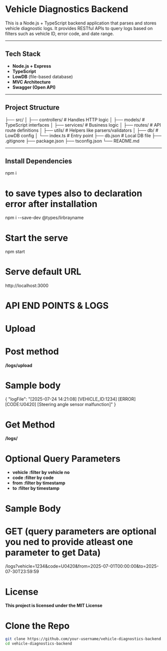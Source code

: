 # Vehicle Diagnostics Backend

This is a Node.js + TypeScript backend application that parses and stores vehicle diagnostic logs. It provides RESTful APIs to query logs based on filters such as vehicle ID, error code, and date range.

---

## Tech Stack

- **Node.js + Express**
- **TypeScript**
- **LowDB** (file-based database)
- **MVC Architecture**
- **Swagger (Open API)**

---

## Project Structure

├── src/
│ ├── controllers/ # Handles HTTP logic
│ ├── models/ # TypeScript interfaces
│ ├── services/ # Business logic
│ ├── routes/ # API route definitions
│ ├── utils/ # Helpers like parsers/validators
│ ├── db/ # LowDB config
│ └── index.ts # Entry point
├── db.json # Local DB file
├── .gitignore
├── package.json
├── tsconfig.json
└── README.md

---

## Install Dependencies

npm i

# to save types also to declaration error after installation

npm i --save-dev @types/lirbrayname

# Start the serve

npm start

# Serve default URL

http://localhost:3000

# API END POINTS & LOGS

# Upload

# Post method

**/logs/upload**

# Sample body

{
"logFile": "[2025-07-24 14:21:08] [VEHICLE_ID:1234] [ERROR] [CODE:U0420] [Steering angle sensor malfunction]"
}

# Get Method

**/logs/**

# Optional Query Parameters

- **vehicle :filter by vehicle no**
- **code :filter by code**
- **from :filter by timestamp**
- **to :filter by timestamp**

# Sample Body

# GET (query parameters are optional you ned to provide atleast one parameter to get Data)

/logs?vehicle=1234&code=U0420&from=2025-07-01T00:00:00&to=2025-07-30T23:59:59

# License

**This project is licensed under the MIT License**

# Clone the Repo

```bash
git clone https://github.com/your-username/vehicle-diagnostics-backend.git
cd vehicle-diagnostics-backend
```
